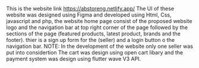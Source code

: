 This is the website link https://abstoreng.netlify.app/ 
The UI of these website was designed using Figma and developed using Html, Css,  javascript and php, 
the website  home page consist of the proposed website logo and the navigation bar at top right corner of the page
followed by the sections of the page (featured products, latest product, brands and the footer).
thier is a sign up form for the (seller) and a login button o the navigation bar.
NOTE: In the development of the website only one seller was put into considertion
The cart was design using open cart libary and the payment system was design using flutter wave V3 API.
